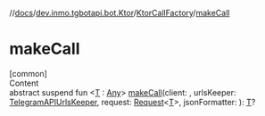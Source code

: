 //[docs](../../../index.md)/[dev.inmo.tgbotapi.bot.Ktor](../index.md)/[KtorCallFactory](index.md)/[makeCall](make-call.md)



# makeCall  
[common]  
Content  
abstract suspend fun <[T](make-call.md) : [Any](https://kotlinlang.org/api/latest/jvm/stdlib/kotlin/-any/index.html)> [makeCall](make-call.md)(client: , urlsKeeper: [TelegramAPIUrlsKeeper](../../dev.inmo.tgbotapi.utils/-telegram-a-p-i-urls-keeper/index.md), request: [Request](../../dev.inmo.tgbotapi.requests.abstracts/-request/index.md)<[T](make-call.md)>, jsonFormatter: ): [T](make-call.md)?  



